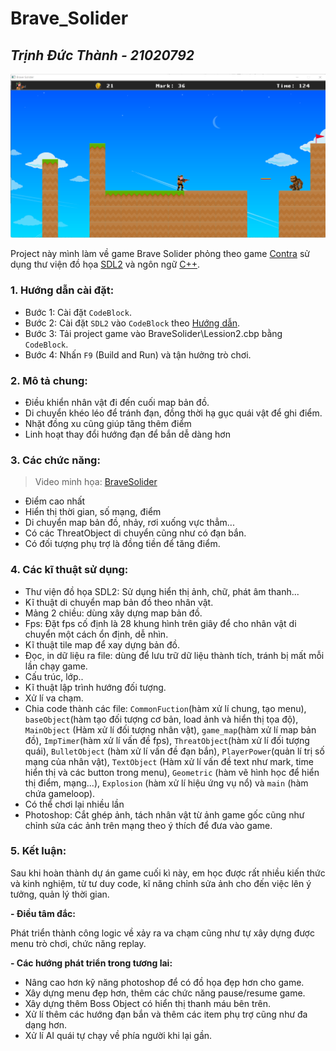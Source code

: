 # Brave_Solider
## _Trịnh Đức Thành - 21020792_

![HeadA](https://github.com/thanhedward/Brave_Solider/blob/main/assets/image/intro_image.png)
 
Project này mình làm về game Brave Solider phỏng theo game [Contra](https://gamevui.vn/contra/game) sử dụng thư viện đồ họa [SDL2](https://www.libsdl.org/) và ngôn ngữ [C++](https://vi.wikipedia.org/wiki/C%2B%2B).

### 1. Hướng dẫn cài đặt:
- Bước 1: Cài đặt `CodeBlock`.
- Bước 2: Cài đặt `SDL2` vào `CodeBlock` theo [Hướng dẫn](https://www.youtube.com/watch?v=kxi0TMXEG3g).
- Bước 3: Tải project game vào BraveSolider\Lession2.cbp bằng `CodeBlock`.
- Bước 4: Nhấn `F9` (Build and Run) và tận hưởng trò chơi.

### 2. Mô tả chung:
- Điều khiển nhân vật đi đến cuối map bản đồ.
- Di chuyển khéo léo để tránh đạn, đồng thời hạ gục quái vật để ghi điểm.
- Nhặt đồng xu cũng giúp tăng thêm điểm
- Linh hoạt thay đổi hướng đạn để bắn dễ dàng hơn
 
### 3. Các chức năng:
> Video minh họa: 
> [BraveSolider](https://www.youtube.com/watch?v=GpWHwqQ7T-M)
- Điểm cao nhất
- Hiển thị thời gian, số mạng, điểm
- Di chuyển map bản đồ, nhảy, rơi xuống vực thẳm...
- Có các ThreatObject di chuyển cũng như có đạn bắn.
- Có đối tượng phụ trợ là đồng tiền để tăng điểm.

 
### 4. Các kĩ thuật sử dụng:
- Thư viện đồ họa SDL2: Sử dụng hiển thị ảnh, chữ, phát âm thanh...
- Kĩ thuật di chuyển map bản đồ theo nhân vật.
- Mảng 2 chiều: dùng xây dựng map bản đồ.
- Fps: Đặt fps cố định là 28 khung hình trên giây để cho nhân vật di chuyển một cách ổn định, dễ nhìn.
- Kĩ thuật tile map để xay dựng bản đồ.
- Đọc, in dữ liệu ra file: dùng để lưu trữ dữ liệu thành tích, tránh bị mất mỗi lần chạy game.
- Cấu trúc, lớp..
- Kĩ thuật lập trình hướng đối tượng.
- Xử lí va chạm.
- Chia code thành các file: `CommonFuction`(hàm xử lí chung, tạo menu), `baseObject`(hàm tạo đối tượng cơ bản, load ảnh và hiển thị tọa độ), `MainObject` (Hàm xử lí đối tượng nhân vật), `game_map`(hàm xử lí map bản đồ), `ImpTimer`(hàm xử lí vấn đề fps), `ThreatObject`(hàm xử lí đối tượng quái), `BulletObject` (hàm xử lí vấn đề đạn bắn), `PlayerPower`(quản lí trị số mạng của nhân vật), `TextObject` (Hàm xử lí vấn đề text như mark, time hiển thị và các button trong menu), `Geometric` (hàm vẽ hình học để hiển thị điểm, mạng...), `Explosion` (hàm xử lí hiệu ứng vụ nổ) và `main` (hàm chứa gameloop).
- Có thể chơi lại nhiều lần
- Photoshop: Cắt ghép ảnh, tách nhân vật từ ảnh game gốc cũng như chỉnh sửa các ảnh trên mạng theo ý thích để đưa vào game.

### 5. Kết luận:
Sau khi hoàn thành dự án game cuối kì này, em học được rất nhiều kiến thức và kinh nghiệm, từ tư duy code, kĩ năng chỉnh sửa ảnh cho đến việc lên ý tưởng, quản lý thời gian.
 
**- Điều tâm đắc:**
 
Phát triển thành công logic về xảy ra va chạm cũng như tự xây dựng được menu trò chơi, chức năng replay.
 
**- Các hướng phát triển trong tương lai:**
 
- Nâng cao hơn kỹ năng photoshop để có đồ họa đẹp hơn cho game.
- Xây dựng menu đẹp hơn, thêm các chức năng pause/resume game.
- Xây dựng thêm Boss Object có hiển thị thanh máu bên trên.
- Xử lí thêm các hướng đạn bắn và thêm các item phụ trợ cũng như đa dạng hơn.
- Xử lí AI quái tự chạy về phía người khi lại gần.
